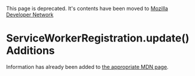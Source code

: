 This page is deprecated. It's contents have been moved to [Mozilla Developer Network](https://developer.mozilla.org/en-US/)

# ServiceWorkerRegistration.update() Additions

Information has already been added to [the appropriate MDN page](https://developer.mozilla.org/en-US/docs/Web/API/ServiceWorkerRegistration/update).
